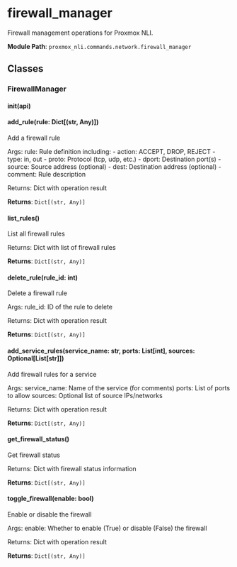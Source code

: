 # firewall_manager

Firewall management operations for Proxmox NLI.

**Module Path**: `proxmox_nli.commands.network.firewall_manager`

## Classes

### FirewallManager

#### __init__(api)

#### add_rule(rule: Dict[(str, Any)])

Add a firewall rule

Args:
    rule: Rule definition including:
        - action: ACCEPT, DROP, REJECT
        - type: in, out
        - proto: Protocol (tcp, udp, etc.)
        - dport: Destination port(s)
        - source: Source address (optional)
        - dest: Destination address (optional)
        - comment: Rule description
    
Returns:
    Dict with operation result

**Returns**: `Dict[(str, Any)]`

#### list_rules()

List all firewall rules

Returns:
    Dict with list of firewall rules

**Returns**: `Dict[(str, Any)]`

#### delete_rule(rule_id: int)

Delete a firewall rule

Args:
    rule_id: ID of the rule to delete
    
Returns:
    Dict with operation result

**Returns**: `Dict[(str, Any)]`

#### add_service_rules(service_name: str, ports: List[int], sources: Optional[List[str]])

Add firewall rules for a service

Args:
    service_name: Name of the service (for comments)
    ports: List of ports to allow
    sources: Optional list of source IPs/networks
    
Returns:
    Dict with operation result

**Returns**: `Dict[(str, Any)]`

#### get_firewall_status()

Get firewall status

Returns:
    Dict with firewall status information

**Returns**: `Dict[(str, Any)]`

#### toggle_firewall(enable: bool)

Enable or disable the firewall

Args:
    enable: Whether to enable (True) or disable (False) the firewall
    
Returns:
    Dict with operation result

**Returns**: `Dict[(str, Any)]`

